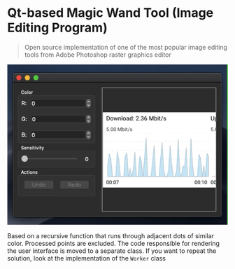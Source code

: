 # Qt-based Magic Wand Tool (Image Editing Program)

> Open source implementation of one of the most popular image editing tools from Adobe Photoshop raster graphics editor 

![demonstration](docs/demo.gif)

Based on a recursive function that runs through adjacent dots of similar color. Processed points are excluded. The code responsible for rendering the user interface is moved to a separate class. If you want to repeat the solution, look at the implementation of the `Worker` class